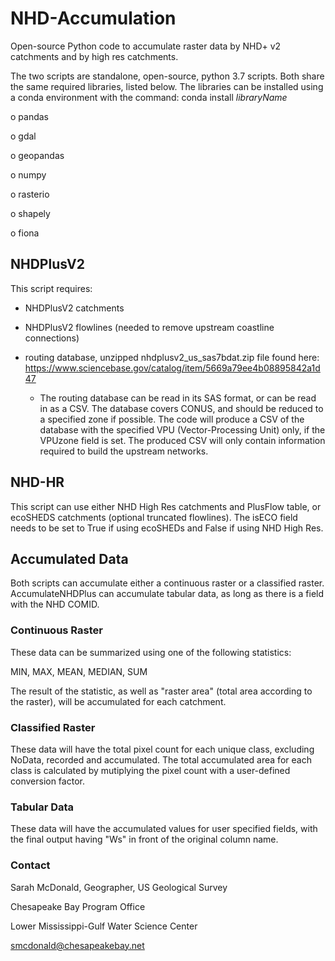 # NHD-Accumulation
Open-source Python code to accumulate raster data by NHD+ v2 catchments and by high res catchments.

The two scripts are standalone, open-source, python 3.7 scripts. Both share the same required libraries, listed below. The libraries
can be installed using a conda environment with the command: conda install *libraryName*
  
  o	pandas
  
  o gdal
  
  o	geopandas
  
  o	numpy
  
  o	rasterio
  
  o	shapely
  
  o	fiona 

## NHDPlusV2

This script requires: 

 * NHDPlusV2 catchments
 
 * NHDPlusV2 flowlines (needed to remove upstream coastline connections)
 
 * routing database, unzipped nhdplusv2_us_sas7bdat.zip file found here: https://www.sciencebase.gov/catalog/item/5669a79ee4b08895842a1d47
    * The routing database can be read in its SAS format, or can be read in as a CSV. The database covers CONUS, and should be reduced to a specified zone if possible.
  The code will produce a CSV of the database with the specified VPU (Vector-Processing Unit) only, if the VPUzone field is set. The produced CSV will only contain
  information required to build the upstream networks.

## NHD-HR

This script can use either NHD High Res catchments and PlusFlow table, or ecoSHEDS catchments (optional truncated flowlines). 
The isECO field needs to be set to True if using ecoSHEDs and False if using NHD High Res.

## Accumulated Data

Both scripts can accumulate either a continuous raster or a classified raster. AccumulateNHDPlus can accumulate tabular data, as long as there is a field with the NHD COMID. 

### Continuous Raster

These data can be summarized using one of the following statistics:

  MIN,
  MAX,
  MEAN,
  MEDIAN,
  SUM
  
The result of the statistic, as well as "raster area" (total area according to the raster), will be accumulated for each catchment. 

### Classified Raster

These data will have the total pixel count for each unique class, excluding NoData, recorded and accumulated. The total accumulated
area for each class is calculated by mutiplying the pixel count with a user-defined conversion factor.

### Tabular Data

These data will have the accumulated values for user specified fields, with the final output having "Ws" in front of the original column name.

### Contact

Sarah McDonald, Geographer, US Geological Survey

Chesapeake Bay Program Office

Lower Mississippi-Gulf Water Science Center

smcdonald@chesapeakebay.net 
